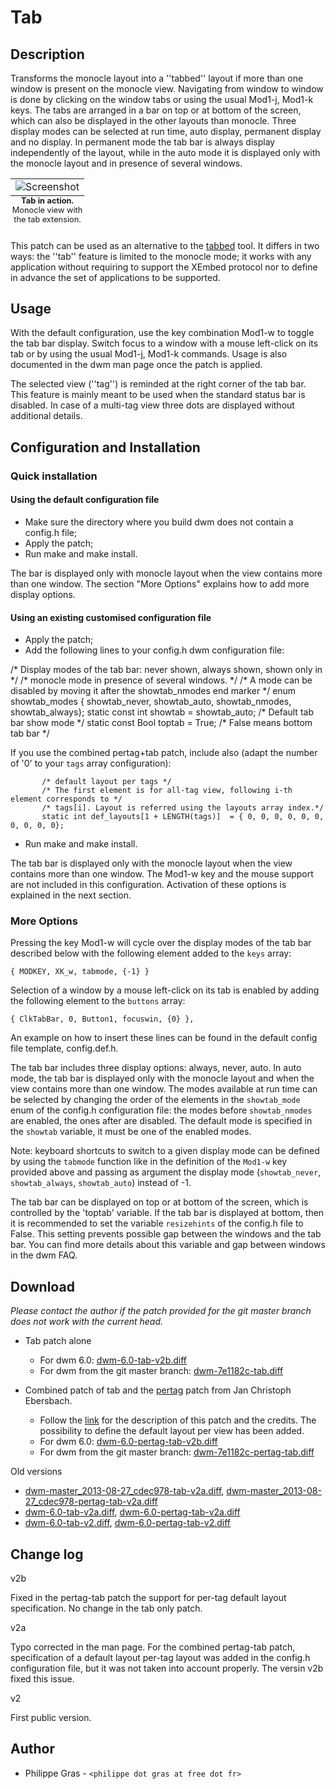 Tab
===

Description
-----------

Transforms the monocle layout into a ''tabbed'' layout if more than one window
is present on the monocle view.  Navigating from window to window is done by
clicking on the window tabs or using the usual Mod1-j, Mod1-k keys. The tabs are
arranged in a bar on top or at bottom of the screen, which can also be displayed
in the other layouts than monocle.  Three display modes can be selected at run
time, auto display, permanent display and no display. In permanent mode the tab
bar is always display independently of the layout, while in the auto mode it is
displayed only with the monocle layout and in presence of several windows.

<center>
<table>
<caption align="bottom" style="font-size: 80%;"><b>Tab in action.</b> Monocle view with the tab extension.</caption>
<tr><td><img alt="Screenshot" src="http://philippe.gras.free.fr/img/tab-screenshot-1.png"></td></tr>
</table>
</center>

<!--![Screen shot](http://philippe.gras.free.fr/img/tab-screenshot-1.png "") -->

This patch can be used as an alternative to the
[tabbed](http://tools.suckless.org/tabbed/) tool. It differs in two ways: the
''tab'' feature is limited to the monocle mode; it works with any application
without requiring to support the XEmbed protocol nor to define in advance the
set of applications to be supported.

Usage
-----

With the default configuration, use the key combination Mod1-w to toggle the tab
bar display. Switch focus to a window with a mouse left-click on its tab or by
using the usual Mod1-j, Mod1-k commands. Usage is also documented in the dwm man
page once the patch is applied.

The selected view (''tag'') is reminded at the right corner of the tab bar. This
feature is mainly meant to be used when the standard status bar is disabled. In
case of a multi-tag view three dots are displayed without additional details.

Configuration and Installation
------------------------------

### Quick installation

#### Using the default configuration file

* Make sure the directory where you build dwm does not contain a config.h file;
* Apply the patch;
* Run make and make install.

The bar is displayed only with monocle layout when the view contains more than
one window. The section "More Options" explains how to add more display options.

#### Using an existing customised configuration file

<ul>
<li>Apply the patch;
<li>Add the following lines to your config.h dwm configuration file:
</ul>
	       /*   Display modes of the tab bar: never shown, always shown, shown only in  */
	       /*   monocle mode in presence of several windows.                            */
	       /*   A mode can be disabled by moving it after the showtab_nmodes end marker */
	       enum showtab_modes { showtab_never, showtab_auto, showtab_nmodes, showtab_always};
	       static const int showtab            = showtab_auto; /* Default tab bar show mode  */
	       static const Bool toptab            = True;         /* False means bottom tab bar */

If you use the combined pertag+tab patch, include also (adapt the number of '0' to your `tags` array configuration):

	       /* default layout per tags */
	       /* The first element is for all-tag view, following i-th element corresponds to */
	       /* tags[i]. Layout is referred using the layouts array index.*/
	       static int def_layouts[1 + LENGTH(tags)]  = { 0, 0, 0, 0, 0, 0, 0, 0, 0, 0};
<ul>
<li>Run make and make install.
</ul>

The tab bar is displayed only with the monocle layout when the view contains
more than one window. The Mod1-w key and the mouse support are not included in
this configuration. Activation of these options is explained in the next
section.

### More Options

Pressing the key Mod1-w will cycle over the display modes of the tab bar described below with
the following element added to the `keys` array:

	{ MODKEY, XK_w, tabmode, {-1} }

Selection of a window by a mouse left-click on its tab is enabled by adding the
following element to the `buttons` array:

	{ ClkTabBar, 0, Button1, focuswin, {0} },

An example on how to insert these lines can be found in the default config file
template, config.def.h.

The tab bar includes three display options: always, never, auto. In auto mode,
the tab bar is displayed only with the monocle layout and when the view contains
more than one window. The modes available at run time can be selected by
changing the order of the elements in the `showtab_mode` enum of the config.h
configuration file: the modes before `showtab_nmodes` are enabled, the ones
after are disabled. The default mode is specified in the `showtab` variable, it
must be one of the enabled modes.

Note: keyboard shortcuts to switch to a given display mode can be defined by
using the `tabmode` function like in the definition of the `Mod1-w`
key provided above and passing as argument the display mode
(`showtab_never`, `showtab_always`,
`showtab_auto`) instead of -1.

The tab bar can be displayed on top or at bottom of the screen, which is
controlled by the 'toptab' variable. If the tab bar is displayed at bottom, then
it is recommended to set the variable `resizehints` of the config.h file to
False. This setting prevents possible gap between the windows and the tab bar.
You can find more details about this variable and gap between windows in the
dwm FAQ.

Download
--------

<i>Please contact the author if the patch provided for the git master branch does not work with the current head.</i>

 * Tab patch alone
   * For dwm 6.0: [dwm-6.0-tab-v2b.diff](dwm-6.0-tab-v2b.diff)
   * For dwm from the git master branch: [dwm-7e1182c-tab.diff](dwm-7e1182c-tab.diff)

 * Combined patch of tab and the [pertag](pertag) patch from Jan Christoph Ebersbach. 
   * Follow the [link](pertag) for the description of this patch and the credits. The possibility to define the default layout per view has been added.
   * For dwm 6.0: [dwm-6.0-pertag-tab-v2b.diff](dwm-6.0-pertag-tab-v2b.diff)
   * For dwm from the git master branch: [dwm-7e1182c-pertag-tab.diff](dwm-7e1182c-pertag-tab.diff)

Old versions

 * [dwm-master\_2013-08-27\_cdec978-tab-v2a.diff](historical/dwm-master_2013-08-27_cdec978-tab-v2a.diff),  [dwm-master\_2013-08-27\_cdec978-pertag-tab-v2a.diff](historical/dwm-master_2013-08-27_cdec978-pertag-tab-v2a.diff)
 * [dwm-6.0-tab-v2a.diff](historical/dwm-6.0-tab-v2a.diff), [dwm-6.0-pertag-tab-v2a.diff](historical/dwm-6.0-pertag-tab-v2a.diff)
 * [dwm-6.0-tab-v2.diff](historical/dwm-6.0-tab-v2.diff), [dwm-6.0-pertag-tab-v2.diff](historical/dwm-6.0-pertag-tab-v2.diff)


Change log
----------

<dl>
 <dt>v2b </dt><dl>Fixed in the pertag-tab patch the support for per-tag default layout specification. No change in the tab only patch.</dl>
 <dt>v2a </dt><dl>Typo corrected in the man page. For the combined pertag-tab patch, specification of a default layout per-tag layout was added in the config.h configuration file, but it was not taken into account properly. The versin v2b fixed this issue.</dl>
 <dt>v2  </dt><dl>First public version.</dl>
</dl>

Author
------
 * Philippe Gras - `<philippe dot gras at free dot fr>`

